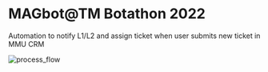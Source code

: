 # MAGbot@TM Botathon 2022
Automation to notify L1/L2 and assign ticket when user submits new ticket in MMU CRM 

![process_flow](https://i.imgur.com/M3YCbLa.png)
